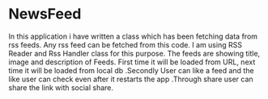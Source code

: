 # NewsFeed
In this application i have written a class which has been fetching data from rss feeds. Any rss feed can be fetched from this code. I am using RSS Reader and Rss Handler class for this purpose. The feeds are showing title, image and description of Feeds. First time it will be loaded from URL, next time it will be loaded from local db .Secondly User can like a feed and the like user can check even after it restarts the app .Through share user can share the link with social share.
